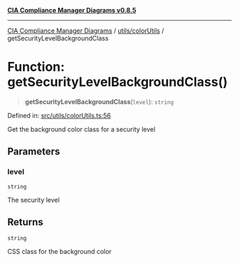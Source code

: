 [**CIA Compliance Manager Diagrams v0.8.5**](../../../README.md)

***

[CIA Compliance Manager Diagrams](../../../modules.md) / [utils/colorUtils](../README.md) / getSecurityLevelBackgroundClass

# Function: getSecurityLevelBackgroundClass()

> **getSecurityLevelBackgroundClass**(`level`): `string`

Defined in: [src/utils/colorUtils.ts:56](https://github.com/Hack23/cia-compliance-manager/blob/b799ef22d9067d09cc69eaeddf109ac9dcdce934/src/utils/colorUtils.ts#L56)

Get the background color class for a security level

## Parameters

### level

`string`

The security level

## Returns

`string`

CSS class for the background color
